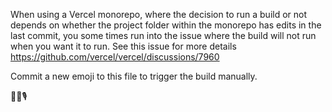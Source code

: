 When using a Vercel monorepo, where the decision to run a build or not depends
on whether the project folder within the monorepo has edits in the last commit,
you some times run into the issue where the build will not run when you want it to run. See this issue for more details https://github.com/vercel/vercel/discussions/7960

Commit a new emoji to this file to trigger the build manually.

🤔😀🎙

